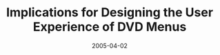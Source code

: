 ---
abstract: ''
authors:
- Thomas Költringer
- Martin Tomitsch
- Karin Kappel
- Daniel Kalbeck
- Thomas Grechenig
date: '2005-04-02'
featured: false
links:
- name: Publik
  url: https://publik.tuwien.ac.at/showentry.php?ID=139691&lang=2
publication: 'Talk: ACM Conference on Human Factors in Computing Systems - CHI, Portland,
  Oregon; 04-02-2005 - 04-07-2005; in: "Extended Abstracts of the ACM Conference on
  Human Factors in Computing Systems - CHI 2005", (2005), ISBN: 1-59593-083-3'
publication_types:
- '1'
publishDate: '2005-04-02'
title: Implications for Designing the User Experience of DVD Menus
url_pdf: ''
---
